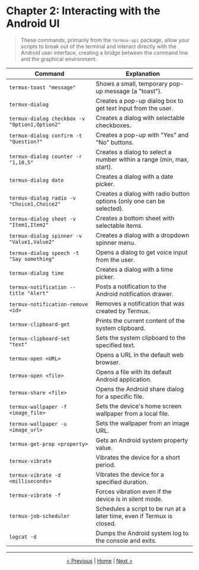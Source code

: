 # Chapter 2: Interacting with the Android UI

> These commands, primarily from the `termux-api` package, allow your scripts to break out of the terminal and interact directly with the Android user interface, creating a bridge between the command line and the graphical environment.

| Command                                             | Explanation                                                              |
| --------------------------------------------------- | ------------------------------------------------------------------------ |
| `termux-toast "message"`                            | Shows a small, temporary pop-up message (a "toast").                     |
| `termux-dialog`                                     | Creates a pop-up dialog box to get text input from the user.               |
| `termux-dialog checkbox -v "Option1,Option2"`       | Creates a dialog with selectable checkboxes.                               |
| `termux-dialog confirm -t "Question?"`              | Creates a pop-up with "Yes" and "No" buttons.                              |
| `termux-dialog counter -r "1,10,5"`                 | Creates a dialog to select a number within a range (min, max, start).      |
| `termux-dialog date`                                | Creates a dialog with a date picker.                                     |
| `termux-dialog radio -v "Choice1,Choice2"`          | Creates a dialog with radio button options (only one can be selected).     |
| `termux-dialog sheet -v "Item1,Item2"`              | Creates a bottom sheet with selectable items.                              |
| `termux-dialog spinner -v "Value1,Value2"`          | Creates a dialog with a dropdown spinner menu.                             |
| `termux-dialog speech -t "Say something"`           | Opens a dialog to get voice input from the user.                           |
| `termux-dialog time`                                | Creates a dialog with a time picker.                                     |
| `termux-notification --title "Alert"`               | Posts a notification to the Android notification drawer.                   |
| `termux-notification-remove <id>`                   | Removes a notification that was created by Termux.                         |
| `termux-clipboard-get`                              | Prints the current content of the system clipboard.                        |
| `termux-clipboard-set "text"`                       | Sets the system clipboard to the specified text.                           |
| `termux-open <URL>`                                 | Opens a URL in the default web browser.                                    |
| `termux-open <file>`                                | Opens a file with its default Android application.                         |
| `termux-share <file>`                               | Opens the Android share dialog for a specific file.                        |
| `termux-wallpaper -f <image_file>`                  | Sets the device's home screen wallpaper from a local file.                 |
| `termux-wallpaper -u <image_url>`                   | Sets the wallpaper from an image URL.                                      |
| `termux-get-prop <property>`                        | Gets an Android system property value.                                     |
| `termux-vibrate`                                    | Vibrates the device for a short period.                                    |
| `termux-vibrate -d <milliseconds>`                  | Vibrates the device for a specified duration.                              |
| `termux-vibrate -f`                                 | Forces vibration even if the device is in silent mode.                     |
| `termux-job-scheduler`                              | Schedules a script to be run at a later time, even if Termux is closed.    |
| `logcat -d`                                         | Dumps the Android system log to the console and exits.                     |

---
<p align="center">
  <a href="./chapter_01-en.md">< Previous</a> | <a href="./README.md">Home</a> | <a href="./chapter_03-en.md">Next ></a>
</p>
